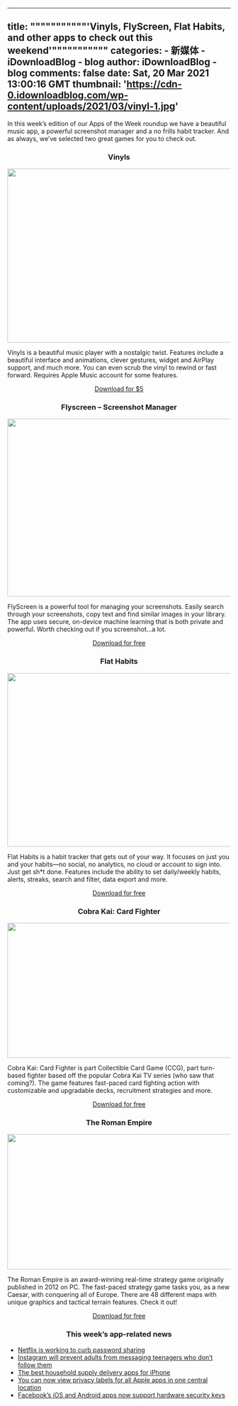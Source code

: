 
---
title: """""""""""'Vinyls, FlyScreen, Flat Habits, and other apps to check out this weekend'"""""""""""
categories: 
    - 新媒体
    - iDownloadBlog - blog
author: iDownloadBlog - blog
comments: false
date: Sat, 20 Mar 2021 13:00:16 GMT
thumbnail: 'https://cdn-0.idownloadblog.com/wp-content/uploads/2021/03/vinyl-1.jpg'
---

<div>   
<p>In this week’s edition of our Apps of the Week roundup we have a beautiful music app, a powerful screenshot manager and a no frills habit tracker. And as always, we’ve selected two great games for you to check out.<span id="more-858291"></span></p>
<h3 style="text-align: center;">Vinyls</h3>
<p><img loading="lazy" class="aligncenter wp-image-858308" src="https://cdn-0.idownloadblog.com/wp-content/uploads/2021/03/vinyl-1.jpg" alt width="600" height="393" srcset="https://cdn-0.idownloadblog.com/wp-content/uploads/2021/03/vinyl-1.jpg 1826w, https://cdn-0.idownloadblog.com/wp-content/uploads/2021/03/vinyl-1-255x167.jpg 255w, https://cdn-0.idownloadblog.com/wp-content/uploads/2021/03/vinyl-1-768x503.jpg 768w, https://cdn-0.idownloadblog.com/wp-content/uploads/2021/03/vinyl-1-1536x1006.jpg 1536w, https://cdn-0.idownloadblog.com/wp-content/uploads/2021/03/vinyl-1-745x488.jpg 745w" sizes="(max-width: 600px) 100vw, 600px" referrerpolicy="no-referrer"></p>
<p>Vinyls is a beautiful music player with a nostalgic twist. Features include a beautiful interface and animations, clever gestures, widget and AirPlay support, and much more. You can even scrub the vinyl to rewind or fast forward. Requires Apple Music account for some features.</p>
<p style="text-align: center;"><a class="btn idb-btn btn-red" href="https://apps.apple.com/app/id1556054655">Download for $5</a></p>
<h3 style="text-align: center;">Flyscreen – Screenshot Manager</h3>
<p><img loading="lazy" class="aligncenter wp-image-858307" src="https://cdn-0.idownloadblog.com/wp-content/uploads/2021/03/flyscreen.jpg" alt width="599" height="402" srcset="https://cdn-0.idownloadblog.com/wp-content/uploads/2021/03/flyscreen.jpg 1816w, https://cdn-0.idownloadblog.com/wp-content/uploads/2021/03/flyscreen-255x171.jpg 255w, https://cdn-0.idownloadblog.com/wp-content/uploads/2021/03/flyscreen-768x515.jpg 768w, https://cdn-0.idownloadblog.com/wp-content/uploads/2021/03/flyscreen-1536x1030.jpg 1536w, https://cdn-0.idownloadblog.com/wp-content/uploads/2021/03/flyscreen-745x500.jpg 745w, https://cdn-0.idownloadblog.com/wp-content/uploads/2021/03/flyscreen-365x245.jpg 365w" sizes="(max-width: 599px) 100vw, 599px" referrerpolicy="no-referrer"></p>
<p>FlyScreen is a powerful tool for managing your screenshots. Easily search through your screenshots, copy text and find similar images in your library. The app uses secure, on-device machine learning that is both private and powerful. Worth checking out if you screenshot…a lot.</p>
<p style="text-align: center;"><a class="btn idb-btn btn-red" href="https://apps.apple.com/tt/app/flyscreen-screenshot-manager/id1551836244">Download for free</a></p>
<h3 style="text-align: center;">Flat Habits</h3>
<p><img loading="lazy" class="aligncenter wp-image-858309" src="https://cdn-0.idownloadblog.com/wp-content/uploads/2021/03/habit.png" alt width="600" height="392" srcset="https://cdn-0.idownloadblog.com/wp-content/uploads/2021/03/habit.png 1832w, https://cdn-0.idownloadblog.com/wp-content/uploads/2021/03/habit-255x167.png 255w, https://cdn-0.idownloadblog.com/wp-content/uploads/2021/03/habit-768x502.png 768w, https://cdn-0.idownloadblog.com/wp-content/uploads/2021/03/habit-1536x1004.png 1536w, https://cdn-0.idownloadblog.com/wp-content/uploads/2021/03/habit-745x487.png 745w" sizes="(max-width: 600px) 100vw, 600px" referrerpolicy="no-referrer"></p>
<p>Flat Habits is a habit tracker that gets out of your way. It focuses on just you and your habits—no social, no analytics, no cloud or account to sign into. Just get sh*t done. Features include the ability to set daily/weekly habits, alerts, streaks, search and filter, data export and more.</p>
<p style="text-align: center;"><a class="btn idb-btn btn-red" href="https://apps.apple.com/us/app/flat-habits/id1558358855">Download for free</a></p>
<h3 style="text-align: center;">Cobra Kai: Card Fighter</h3>
<p><img loading="lazy" class="aligncenter wp-image-858310" src="https://cdn-0.idownloadblog.com/wp-content/uploads/2021/03/cobra-kai.png" alt width="650" height="305" srcset="https://cdn-0.idownloadblog.com/wp-content/uploads/2021/03/cobra-kai.png 2554w, https://cdn-0.idownloadblog.com/wp-content/uploads/2021/03/cobra-kai-255x119.png 255w, https://cdn-0.idownloadblog.com/wp-content/uploads/2021/03/cobra-kai-768x360.png 768w, https://cdn-0.idownloadblog.com/wp-content/uploads/2021/03/cobra-kai-1536x719.png 1536w, https://cdn-0.idownloadblog.com/wp-content/uploads/2021/03/cobra-kai-2048x959.png 2048w, https://cdn-0.idownloadblog.com/wp-content/uploads/2021/03/cobra-kai-745x349.png 745w" sizes="(max-width: 650px) 100vw, 650px" referrerpolicy="no-referrer"></p>
<p>Cobra Kai: Card Fighter is part Collectible Card Game (CCG), part turn-based fighter based off the popular Cobra Kai TV series (who saw that coming?). The game features fast-paced card fighting action with customizable and upgradable decks, recruitment strategies and more.</p>
<p style="text-align: center;"><a class="btn idb-btn btn-red" href="https://apps.apple.com/us/app/cobra-kai-card-fighter/id1505336575">Download for free</a></p>
<h3 style="text-align: center;">The Roman Empire</h3>
<p><img loading="lazy" class="aligncenter wp-image-858311" src="https://cdn-0.idownloadblog.com/wp-content/uploads/2021/03/roman.png" alt width="655" height="306" srcset="https://cdn-0.idownloadblog.com/wp-content/uploads/2021/03/roman.png 2548w, https://cdn-0.idownloadblog.com/wp-content/uploads/2021/03/roman-255x119.png 255w, https://cdn-0.idownloadblog.com/wp-content/uploads/2021/03/roman-768x358.png 768w, https://cdn-0.idownloadblog.com/wp-content/uploads/2021/03/roman-1536x716.png 1536w, https://cdn-0.idownloadblog.com/wp-content/uploads/2021/03/roman-2048x955.png 2048w, https://cdn-0.idownloadblog.com/wp-content/uploads/2021/03/roman-745x347.png 745w" sizes="(max-width: 655px) 100vw, 655px" referrerpolicy="no-referrer"></p>
<p>The Roman Empire is an award-winning real-time strategy game originally published in 2012 on PC. The fast-paced strategy game tasks you, as a new Caesar, with conquering all of Europe. There are 48 different maps with unique graphics and tactical terrain features. Check it out!</p>
<p style="text-align: center;"><a class="btn idb-btn btn-red" href="https://apps.apple.com/us/app/the-roman-empire/id993531234">Download for free</a></p>
<h3 style="text-align: center;">This week’s app-related news</h3>
<ul>
<li><a href="https://www.idownloadblog.com/2021/03/12/netflix-password-sharing-test/">Netflix is working to curb password sharing</a></li>
<li><a href="https://www.idownloadblog.com/2021/03/16/instagram-restrict-dm-teens-adults/">Instagram will prevent adults from messaging teenagers who don’t follow them</a></li>
<li><a href="https://www.idownloadblog.com/2021/03/17/household-supply-delivery-apps-iphone/">The best household supply delivery apps for iPhone</a></li>
<li><a href="https://www.idownloadblog.com/2021/03/18/apple-apps-privacy-labels/">You can now view privacy labels for all Apple apps in one central location</a></li>
<li><a href="https://www.idownloadblog.com/2021/03/18/facebook-ios-app-security-key-support/">Facebook’s iOS and Android apps now support hardware security keys</a></li>
</ul>
<!-- AI CONTENT END 1 -->

  
</div>
            